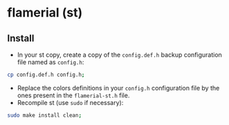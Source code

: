 # flamerial (st)

## Install

- In your st copy, create a copy of the `config.def.h` backup configuration
  file named as `config.h`:

```sh
cp config.def.h config.h;
```

- Replace the colors definitions in your `config.h` configuration file by the
  ones present in the `flamerial-st.h` file.
- Recompile st (use `sudo` if necessary):

```sh
sudo make install clean;
```
